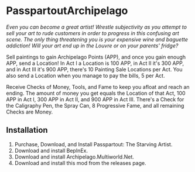 # PasspartoutArchipelago
*Even you can become a great artist! Wrestle subjectivity as you attempt to sell your art to rude customers in order to progress in this confusing art scene. The only thing threatening you is your expensive wine and baguette addiction! Will your art end up in the Louvre or on your parents' fridge?*

Sell paintings to gain Archipelago Points (APP), and once you gain enough APP, send a Location! In Act I a Location is 100 APP, in Act II it's 300 APP, and in Act III it's 900 APP, there's 10 Painting Sale Locations per Act. You also send a Location when you manage to pay the bills, 5 per Act.

Receive Checks of Money, Tools, and Fame to keep you afloat and reach an ending. The amount of money you get equals the Location of that Act, 100 APP in Act I, 300 APP in Act II, and 900 APP in Act III. There's a Check for the Caligraphy Pen, the Spray Can, 8 Progressive Fame, and all remaining Checks are Money.

## Installation

1. Purchase, Download, and Install Passpartout: The Starving Artist.
2. Download and install BepInEx.
3. Download and install Archipelago.Multiworld.Net.
4. Download and install this mod from the releases page.
